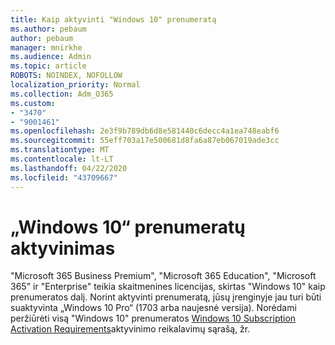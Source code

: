 ```yaml
---
title: Kaip aktyvinti "Windows 10" prenumeratą
ms.author: pebaum
author: pebaum
manager: mnirkhe
ms.audience: Admin
ms.topic: article
ROBOTS: NOINDEX, NOFOLLOW
localization_priority: Normal
ms.collection: Adm_O365
ms.custom:
- "3470"
- "9001461"
ms.openlocfilehash: 2e3f9b789db6d8e581440c6decc4a1ea748eabf6
ms.sourcegitcommit: 55eff703a17e500681d8fa6a87eb067019ade3cc
ms.translationtype: MT
ms.contentlocale: lt-LT
ms.lasthandoff: 04/22/2020
ms.locfileid: "43709667"
---
```

# <a name="activating-windows-10-subscriptions"></a>„Windows 10“ prenumeratų aktyvinimas

"Microsoft 365 Business Premium", "Microsoft 365 Education", "Microsoft 365" ir "Enterprise" teikia skaitmenines licencijas, skirtas "Windows 10" kaip prenumeratos dalį. Norint aktyvinti prenumeratą, jūsų įrenginyje jau turi būti suaktyvinta „Windows 10 Pro“ (1703 arba naujesnė versija). Norėdami peržiūrėti visą "Windows 10" prenumeratos [Windows 10 Subscription Activation Requirements](https://docs.microsoft.com/windows/deployment/windows-10-subscription-activation#requirements)aktyvinimo reikalavimų sąrašą, žr.
